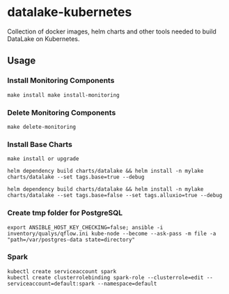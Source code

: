 # datalake-kubernetes

Collection of docker images, helm charts and other tools needed to build DataLake on Kubernetes.

## Usage
### Install Monitoring Components
```
make install make install-monitoring
```
### Delete Monitoring Components
```
make delete-monitoring
```
### Install Base Charts
```
make install or upgrade

helm dependency build charts/datalake && helm install -n mylake charts/datalake --set tags.base=true --debug

helm dependency build charts/datalake && helm install -n mylake charts/datalake --set tags.base=false --set tags.alluxio=true --debug
```

### Create tmp folder for PostgreSQL
```
export ANSIBLE_HOST_KEY_CHECKING=false; ansible -i inventory/qualys/qflow.ini kube-node --become --ask-pass -m file -a "path=/var/postgres-data state=directory"
```

### Spark
```
kubectl create serviceaccount spark
kubectl create clusterrolebinding spark-role --clusterrole=edit --serviceaccount=default:spark --namespace=default
```
